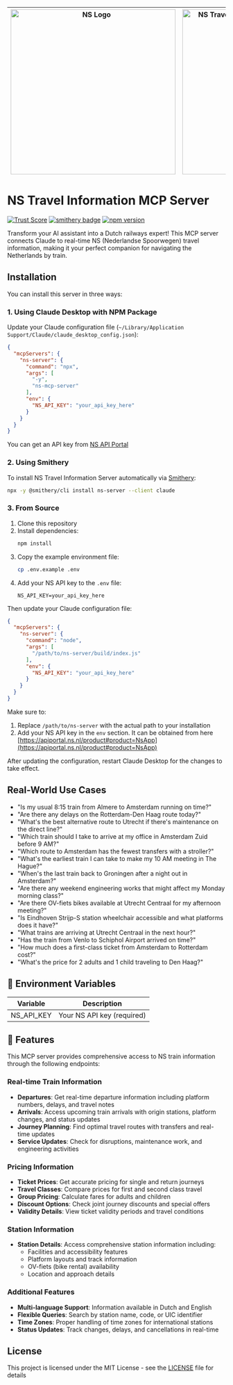 | <img src="https://upload.wikimedia.org/wikipedia/commons/b/b7/Nederlandse_Spoorwegen_logo.svg" alt="NS Logo" width="380"/> | <img src="https://glama.ai/mcp/servers/tzd5oz5tov/badge" alt="NS Travel Information Server MCP server" width="380"/> |
|:---:|:---:|

# NS Travel Information MCP Server

[![Trust Score](https://archestra.ai/mcp-catalog/api/badge/quality/r-huijts/ns-mcp-server)](https://archestra.ai/mcp-catalog/r-huijts__ns-mcp-server)
[![smithery badge](https://smithery.ai/badge/ns-server)](https://smithery.ai/server/ns-server)
[![npm version](https://badge.fury.io/js/ns-mcp-server.svg)](https://www.npmjs.com/package/ns-mcp-server)

Transform your AI assistant into a Dutch railways expert! This MCP server connects Claude to real-time NS (Nederlandse Spoorwegen) travel information, making it your perfect companion for navigating the Netherlands by train.

## Installation

You can install this server in three ways:

### 1. Using Claude Desktop with NPM Package

Update your Claude configuration file (`~/Library/Application Support/Claude/claude_desktop_config.json`):

```json
{
  "mcpServers": {
    "ns-server": {
      "command": "npx",
      "args": [
        "-y",
        "ns-mcp-server"
      ],
      "env": {
        "NS_API_KEY": "your_api_key_here"
      }
    }
  }
}
```

You can get an API key from [NS API Portal](https://apiportal.ns.nl/)

### 2. Using Smithery

To install NS Travel Information Server automatically via [Smithery](https://smithery.ai/server/ns-server):

```bash
npx -y @smithery/cli install ns-server --client claude
```

### 3. From Source

1. Clone this repository
2. Install dependencies:
   ```bash
   npm install
   ```
3. Copy the example environment file:
   ```bash
   cp .env.example .env
   ```
4. Add your NS API key to the `.env` file:
   ```
   NS_API_KEY=your_api_key_here
   ```

Then update your Claude configuration file:

```json
{
  "mcpServers": {
    "ns-server": {
      "command": "node",
      "args": [
        "/path/to/ns-server/build/index.js"
      ],
      "env": {
        "NS_API_KEY": "your_api_key_here"
      }
    }
  }
}
```

Make sure to:
1. Replace `/path/to/ns-server` with the actual path to your installation
2. Add your NS API key in the `env` section. It can be obtained from here [https://apiportal.ns.nl/product#product=NsApp](https://apiportal.ns.nl/product#product=NsApp)

After updating the configuration, restart Claude Desktop for the changes to take effect.

## Real-World Use Cases

- "Is my usual 8:15 train from Almere to Amsterdam running on time?"
- "Are there any delays on the Rotterdam-Den Haag route today?"
- "What's the best alternative route to Utrecht if there's maintenance on the direct line?"
- "Which train should I take to arrive at my office in Amsterdam Zuid before 9 AM?"
- "Which route to Amsterdam has the fewest transfers with a stroller?"
- "What's the earliest train I can take to make my 10 AM meeting in The Hague?"
- "When's the last train back to Groningen after a night out in Amsterdam?"
- "Are there any weekend engineering works that might affect my Monday morning class?"
- "Are there OV-fiets bikes available at Utrecht Centraal for my afternoon meeting?"
- "Is Eindhoven Strijp-S station wheelchair accessible and what platforms does it have?"
- "What trains are arriving at Utrecht Centraal in the next hour?"
- "Has the train from Venlo to Schiphol Airport arrived on time?"
- "How much does a first-class ticket from Amsterdam to Rotterdam cost?"
- "What's the price for 2 adults and 1 child traveling to Den Haag?"

## 🔑 Environment Variables

| Variable | Description |
|----------|-------------|
| NS_API_KEY | Your NS API key (required) |

## 🌟 Features

This MCP server provides comprehensive access to NS train information through the following endpoints:

### Real-time Train Information
- **Departures**: Get real-time departure information including platform numbers, delays, and travel notes
- **Arrivals**: Access upcoming train arrivals with origin stations, platform changes, and status updates
- **Journey Planning**: Find optimal travel routes with transfers and real-time updates
- **Service Updates**: Check for disruptions, maintenance work, and engineering activities

### Pricing Information
- **Ticket Prices**: Get accurate pricing for single and return journeys
- **Travel Classes**: Compare prices for first and second class travel
- **Group Pricing**: Calculate fares for adults and children
- **Discount Options**: Check joint journey discounts and special offers
- **Validity Details**: View ticket validity periods and travel conditions

### Station Information
- **Station Details**: Access comprehensive station information including:
  - Facilities and accessibility features
  - Platform layouts and track information
  - OV-fiets (bike rental) availability
  - Location and approach details

### Additional Features
- **Multi-language Support**: Information available in Dutch and English
- **Flexible Queries**: Search by station name, code, or UIC identifier
- **Time Zones**: Proper handling of time zones for international stations
- **Status Updates**: Track changes, delays, and cancellations in real-time

## License

This project is licensed under the MIT License - see the [LICENSE](LICENSE) file for details
